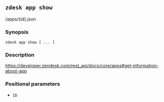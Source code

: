 ## `zdesk app show`

/apps/{id}.json

### Synopsis

    zdesk app show [ ... ]

### Description

https://developer.zendesk.com/rest_api/docs/core/apps#get-information-about-app

### Positional parameters

* `ID`

